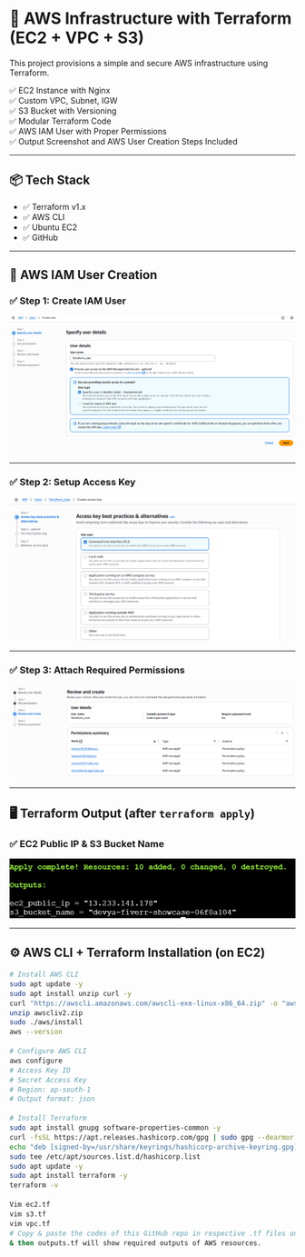 # 🚀 AWS Infrastructure with Terraform (EC2 + VPC + S3)

This project provisions a simple and secure AWS infrastructure using Terraform.

✅ EC2 Instance with Nginx  
✅ Custom VPC, Subnet, IGW  
✅ S3 Bucket with Versioning  
✅ Modular Terraform Code  
✅ AWS IAM User with Proper Permissions  
✅ Output Screenshot and AWS User Creation Steps Included

---

## 📦 Tech Stack

- ✅ Terraform v1.x
- ✅ AWS CLI
- ✅ Ubuntu EC2
- ✅ GitHub

---

## 🔐 AWS IAM User Creation

### ✅ Step 1: Create IAM User

![IAM User](./Images/IAM_user.png)

---

### ✅ Step 2: Setup Access Key

![Access Key](./Images/Usr_AccessKey.png)

---

### ✅ Step 3: Attach Required Permissions

![Permissions](./Images/IAM_User&Permissions.png)

---

## 🖥️ Terraform Output (after `terraform apply`)

### ✅ EC2 Public IP & S3 Bucket Name

![Terraform Output](./Images/terr_output.png)

---

## ⚙️ AWS CLI + Terraform Installation (on EC2)

```bash
# Install AWS CLI
sudo apt update -y
sudo apt install unzip curl -y
curl "https://awscli.amazonaws.com/awscli-exe-linux-x86_64.zip" -o "awscliv2.zip"
unzip awscliv2.zip
sudo ./aws/install
aws --version

# Configure AWS CLI
aws configure
# Access Key ID
# Secret Access Key
# Region: ap-south-1
# Output format: json

# Install Terraform
sudo apt install gnupg software-properties-common -y
curl -fsSL https://apt.releases.hashicorp.com/gpg | sudo gpg --dearmor -o /usr/share/keyrings/hashicorp-archive-keyring.gpg
echo "deb [signed-by=/usr/share/keyrings/hashicorp-archive-keyring.gpg] https://apt.releases.hashicorp.com $(lsb_release -cs) main" | \
sudo tee /etc/apt/sources.list.d/hashicorp.list
sudo apt update -y
sudo apt install terraform -y
terraform -v

Vim ec2.tf
vim s3.tf
vim vpc.tf
# Copy & paste the codes of this GitHub repo in respective .tf files on EC2 terminal
& then outputs.tf will show required outputs of AWS resources.
